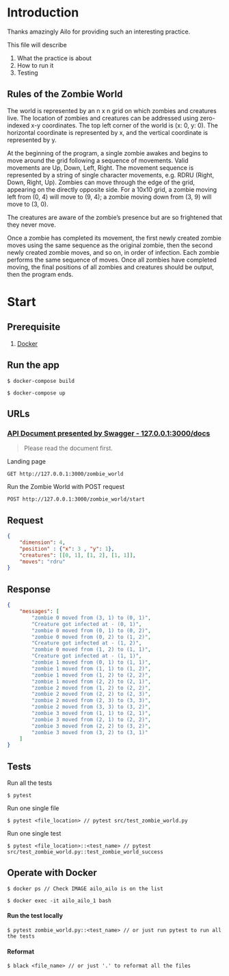# Introduction

Thanks amazingly Ailo for providing such an interesting practice. 

This file will describe 

1. What the practice is about
2. How to run it
3. Testing

## Rules of the Zombie World
The world is represented by an n x n grid on which zombies and creatures live.
The location of zombies and creatures can be addressed using zero-indexed x-y
coordinates. The top left corner of the world is (x: 0, y: 0). The horizontal coordinate
is represented by x, and the vertical coordinate is represented by y.

At the beginning of the program, a single zombie awakes and begins to move around the
grid following a sequence of movements. Valid movements are Up, Down, Left, Right. The
movement sequence is represented by a string of single character movements, e.g. RDRU
(Right, Down, Right, Up).
Zombies can move through the edge of the grid, appearing on the directly opposite side. For
a 10x10 grid, a zombie moving left from (0, 4) will move to (9, 4); a zombie moving down
from (3, 9) will move to (3, 0).

The creatures are aware of the zombie’s presence but are so frightened that they never
move.

Once a zombie has completed its movement, the first newly created zombie moves using
the same sequence as the original zombie, then the second newly created zombie moves,
and so on, in order of infection. Each zombie performs the same sequence of moves. Once
all zombies have completed moving, the final positions of all zombies and creatures should
be output, then the program ends.

# Start
## Prerequisite
1. [Docker](https://docs.docker.com/engine/install/)

## Run the app
```
$ docker-compose build
``` 

```
$ docker-compose up
```
## URLs

### **[API Document presented by Swagger - 127.0.0.1:3000/docs](http://127.0.0.1:3000/docs)**
> Please read the document first.


Landing page
```
GET http://127.0.0.1:3000/zombie_world
```
Run the Zombie World with POST request
```
POST http://127.0.0.1:3000/zombie_world/start
```
## Request
```json
{
    "dimension": 4,
    "position" : {"x": 3 , "y": 1},
    "creatures": [[0, 1], [1, 2], [1, 1]],
    "moves": "rdru"
}
```
## Response
```json
{
    "messages": [
        "zombie 0 moved from (3, 1) to (0, 1)",
        "Creature got infected at - (0, 1)",
        "zombie 0 moved from (0, 1) to (0, 2)",
        "zombie 0 moved from (0, 2) to (1, 2)",
        "Creature got infected at - (1, 2)",
        "zombie 0 moved from (1, 2) to (1, 1)",
        "Creature got infected at - (1, 1)",
        "zombie 1 moved from (0, 1) to (1, 1)",
        "zombie 1 moved from (1, 1) to (1, 2)",
        "zombie 1 moved from (1, 2) to (2, 2)",
        "zombie 1 moved from (2, 2) to (2, 1)",
        "zombie 2 moved from (1, 2) to (2, 2)",
        "zombie 2 moved from (2, 2) to (2, 3)",
        "zombie 2 moved from (2, 3) to (3, 3)",
        "zombie 2 moved from (3, 3) to (3, 2)",
        "zombie 3 moved from (1, 1) to (2, 1)",
        "zombie 3 moved from (2, 1) to (2, 2)",
        "zombie 3 moved from (2, 2) to (3, 2)",
        "zombie 3 moved from (3, 2) to (3, 1)"
    ]
}
```
## Tests

Run all the tests
```
$ pytest 
```

Run one single file
```
$ pytest <file_location> // pytest src/test_zombie_world.py
```

Run one single test
```
$ pytest <file_location>::<test_name> // pytest src/test_zombie_world.py::test_zombie_world_success
```
## Operate with Docker
```
$ docker ps // Check IMAGE ailo_ailo is on the list
```
```
$ docker exec -it ailo_ailo_1 bash
```
#### Run the test locally
```
$ pytest zombie_world.py::<test_name> // or just run pytest to run all the tests
```
#### Reformat 
```
$ black <file_name> // or just '.' to reformat all the files
```